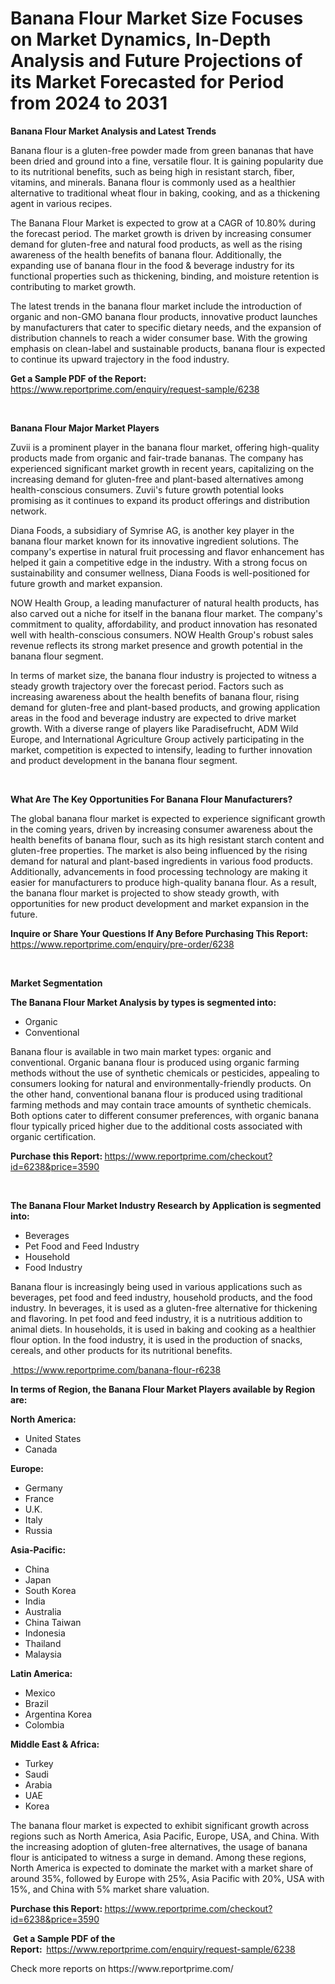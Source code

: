 <p><h1>Banana Flour Market Size Focuses on Market Dynamics, In-Depth Analysis and Future Projections of its Market Forecasted for Period from 2024 to 2031</h1></p><p><strong>Banana Flour Market Analysis and Latest Trends</strong></p>
<p><p>Banana flour is a gluten-free powder made from green bananas that have been dried and ground into a fine, versatile flour. It is gaining popularity due to its nutritional benefits, such as being high in resistant starch, fiber, vitamins, and minerals. Banana flour is commonly used as a healthier alternative to traditional wheat flour in baking, cooking, and as a thickening agent in various recipes.</p><p>The Banana Flour Market is expected to grow at a CAGR of 10.80% during the forecast period. The market growth is driven by increasing consumer demand for gluten-free and natural food products, as well as the rising awareness of the health benefits of banana flour. Additionally, the expanding use of banana flour in the food & beverage industry for its functional properties such as thickening, binding, and moisture retention is contributing to market growth.</p><p>The latest trends in the banana flour market include the introduction of organic and non-GMO banana flour products, innovative product launches by manufacturers that cater to specific dietary needs, and the expansion of distribution channels to reach a wider consumer base. With the growing emphasis on clean-label and sustainable products, banana flour is expected to continue its upward trajectory in the food industry.</p></p>
<p><strong>Get a Sample PDF of the Report:&nbsp;</strong> <a href="https://www.reportprime.com/enquiry/request-sample/6238">https://www.reportprime.com/enquiry/request-sample/6238</a></p>
<p>&nbsp;</p>
<p><strong>Banana Flour Major Market Players</strong></p>
<p><p>Zuvii is a prominent player in the banana flour market, offering high-quality products made from organic and fair-trade bananas. The company has experienced significant market growth in recent years, capitalizing on the increasing demand for gluten-free and plant-based alternatives among health-conscious consumers. Zuvii's future growth potential looks promising as it continues to expand its product offerings and distribution network.</p><p>Diana Foods, a subsidiary of Symrise AG, is another key player in the banana flour market known for its innovative ingredient solutions. The company's expertise in natural fruit processing and flavor enhancement has helped it gain a competitive edge in the industry. With a strong focus on sustainability and consumer wellness, Diana Foods is well-positioned for future growth and market expansion.</p><p>NOW Health Group, a leading manufacturer of natural health products, has also carved out a niche for itself in the banana flour market. The company's commitment to quality, affordability, and product innovation has resonated well with health-conscious consumers. NOW Health Group's robust sales revenue reflects its strong market presence and growth potential in the banana flour segment.</p><p>In terms of market size, the banana flour industry is projected to witness a steady growth trajectory over the forecast period. Factors such as increasing awareness about the health benefits of banana flour, rising demand for gluten-free and plant-based products, and growing application areas in the food and beverage industry are expected to drive market growth. With a diverse range of players like Paradisefrucht, ADM Wild Europe, and International Agriculture Group actively participating in the market, competition is expected to intensify, leading to further innovation and product development in the banana flour segment.</p></p>
<p>&nbsp;</p>
<p><strong>What Are The Key Opportunities For Banana Flour Manufacturers?</strong></p>
<p><p>The global banana flour market is expected to experience significant growth in the coming years, driven by increasing consumer awareness about the health benefits of banana flour, such as its high resistant starch content and gluten-free properties. The market is also being influenced by the rising demand for natural and plant-based ingredients in various food products. Additionally, advancements in food processing technology are making it easier for manufacturers to produce high-quality banana flour. As a result, the banana flour market is projected to show steady growth, with opportunities for new product development and market expansion in the future.</p></p>
<p><strong>Inquire or Share Your Questions If Any Before Purchasing This Report:</strong> <a href="https://www.reportprime.com/enquiry/pre-order/6238">https://www.reportprime.com/enquiry/pre-order/6238</a></p>
<p>&nbsp;</p>
<p><strong>Market Segmentation</strong></p>
<p><strong>The Banana Flour Market Analysis by types is segmented into:</strong></p>
<p><ul><li>Organic</li><li>Conventional</li></ul></p>
<p><p>Banana flour is available in two main market types: organic and conventional. Organic banana flour is produced using organic farming methods without the use of synthetic chemicals or pesticides, appealing to consumers looking for natural and environmentally-friendly products. On the other hand, conventional banana flour is produced using traditional farming methods and may contain trace amounts of synthetic chemicals. Both options cater to different consumer preferences, with organic banana flour typically priced higher due to the additional costs associated with organic certification.</p></p>
<p><strong>Purchase this Report:&nbsp;</strong><a href="https://www.reportprime.com/checkout?id=6238&price=3590">https://www.reportprime.com/checkout?id=6238&price=3590</a></p>
<p>&nbsp;</p>
<p><strong>The Banana Flour Market Industry Research by Application is segmented into:</strong></p>
<p><ul><li>Beverages</li><li>Pet Food and Feed Industry</li><li>Household</li><li>Food Industry</li></ul></p>
<p><p>Banana flour is increasingly being used in various applications such as beverages, pet food and feed industry, household products, and the food industry. In beverages, it is used as a gluten-free alternative for thickening and flavoring. In pet food and feed industry, it is a nutritious addition to animal diets. In households, it is used in baking and cooking as a healthier flour option. In the food industry, it is used in the production of snacks, cereals, and other products for its nutritional benefits.</p></p>
<p><a href="https://www.reportprime.com/banana-flour-r6238">&nbsp;https://www.reportprime.com/banana-flour-r6238</a></p>
<p><strong>In terms of Region, the Banana Flour Market Players available by Region are:</strong></p>
<p>
    <p> <strong> North America: </strong>
        <ul>
            <li>United States</li>
            <li>Canada</li>
        </ul>
        </p> 
    <p> <strong> Europe: </strong>
        <ul>
            <li>Germany</li>
            <li>France</li>
            <li>U.K.</li>
            <li>Italy</li>
            <li>Russia</li>
        </ul>
        </p> 
    <p> <strong> Asia-Pacific: </strong>
        <ul>
            <li>China</li>
            <li>Japan</li>
            <li>South Korea</li>
            <li>India</li>
            <li>Australia</li>
            <li>China Taiwan</li>
            <li>Indonesia</li>
            <li>Thailand</li>
            <li>Malaysia</li>
        </ul>
        </p> 
    <p> <strong> Latin America: </strong>
        <ul>
            <li>Mexico</li>
            <li>Brazil</li>
            <li>Argentina Korea</li>
            <li>Colombia</li>
        </ul>
        </p> 
    <p> <strong> Middle East & Africa: </strong>
        <ul>
            <li>Turkey</li>
            <li>Saudi</li>
            <li>Arabia</li>
            <li>UAE</li>
            <li>Korea</li>
        </ul>
    </p>
    </p>
<p><p>The banana flour market is expected to exhibit significant growth across regions such as North America, Asia Pacific, Europe, USA, and China. With the increasing adoption of gluten-free alternatives, the usage of banana flour is anticipated to witness a surge in demand. Among these regions, North America is expected to dominate the market with a market share of around 35%, followed by Europe with 25%, Asia Pacific with 20%, USA with 15%, and China with 5% market share valuation.</p></p>
<p><strong>Purchase this Report: </strong><a href="https://www.reportprime.com/checkout?id=6238&price=3590">https://www.reportprime.com/checkout?id=6238&price=3590</a></p>
<p>&nbsp;<strong>Get a Sample PDF of the Report:&nbsp;&nbsp;</strong><a href="https://www.reportprime.com/enquiry/request-sample/6238">https://www.reportprime.com/enquiry/request-sample/6238</a></p>
<p><strong></strong></p>
<p>Check more reports on https://www.reportprime.com/</p>